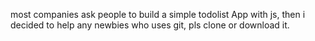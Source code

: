 most companies ask people to build a simple todolist App with js, then i decided to help any newbies who uses git, 
pls clone or download it. 
